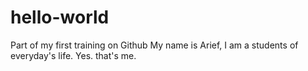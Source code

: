 # hello-world
Part of my first training on Github
My name is Arief, I am a students of everyday's life.
Yes. that's me.
